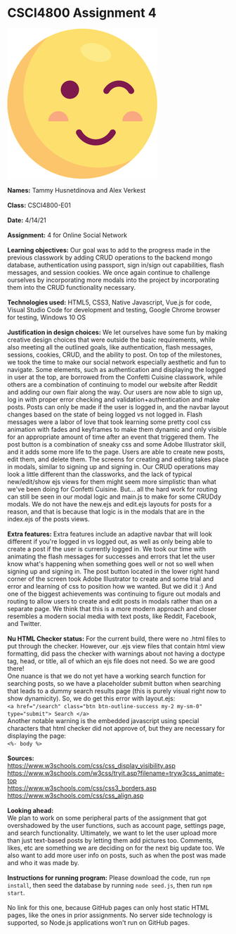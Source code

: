 # CSCI4800 Assignment 4

![Screenshot](public/img/smol-wink.svg)

**Names:** Tammy Husnetdinova and Alex Verkest<br>
<br>
**Class:** CSCI4800-E01 <br>
<br>
**Date:** 4/14/21 <br>
<br>
**Assignment:** 4 for Online Social Network <br>
<br>
**Learning objectives:** Our goal was to add to the progress made in the previous classwork by adding CRUD operations to the backend mongo database, authentication using passport, sign in/sign out capabilities, flash messages, and session cookies. We once again continue to challenge ourselves by incorporating more modals into the project by incorporating them into the CRUD functionality necessary. <br>
<br>
**Technologies used:** HTML5, CSS3, Native Javascript, Vue.js for code, Visual Studio Code for development and testing, Google Chrome browser for testing, Windows 10 OS <br>
<br>
**Justification in design choices:** We let ourselves have some fun by making creative design choices that were outside the basic requirements, while also meeting all the outlined goals, like authentication, flash messages, sessions, cookies, CRUD, and the ability to post. On top of the milestones, we took the time to make our social network especially aesthetic and fun to navigate. Some elements, such as authentication and displaying the logged in user at the top, are borrowed from the Confetti Cuisine classwork, while others are a combination of continuing to model our website after Reddit and adding our own flair along the way. Our users are now able to sign up, log in with proper error checking and validation+authentication and make posts. Posts can only be made if the user is logged in, and the navbar layout changes based on the state of being logged vs not logged in. Flash messages were a labor of love that took learning some pretty cool css animation with fades and keyframes to make them dynamic and only visible for an appropriate amount of time after an event that triggered them. The post button is a combination of sneaky css and some Adobe Illustrator skill, and it adds some more life to the page. Users are able to create new posts, edit them, and delete them. The screens for creating and editing takes place in modals, similar to signing up and signing in. Our CRUD operations may look a little different than the classworks, and the lack of typical new/edit/show ejs views for them might seem more simplistic than what we've been doing for Confetti Cuisine. But... all the hard work for routing can still be seen in our modal logic and main.js to make for some CRUDdy modals. We do not have the new.ejs and edit.ejs layouts for posts for a reason, and that is because that logic is in the modals that are in the index.ejs of the posts views. <br>
<br>
**Extra features:** Extra features include an adaptive navbar that will look different if you're logged in vs logged out, as well as only being able to create a post if the user is currently logged in. We took our time with animating the flash messages for successes and errors that let the user know what's happening when something goes well or not so well when signing up and signing in. The post button located in the lower right hand corner of the screen took Adobe Illustrator to create and some trial and error and learning of css to position how we wanted. But we did it :) And one of the biggest achievements was continuing to figure out modals and routing to allow users to create and edit posts in modals rather than on a separate page. We think that this is a more modern approach and closer resembles a modern social media with text posts, like Reddit, Facebook, and Twitter. <br>
<br>
**Nu HTML Checker status:** For the current build, there were no  .html files to put through the checker. 
However, our .ejs view files that contain html view formatting, did pass the checker with warnings about not having a doctype tag, head, or title, all of which an ejs file does not need. So we are good there! <br>
One nuance is that we do not yet have a working search function for searching posts, so we have a placeholder submit button when searching that leads to a dummy search results page (this is purely visual right now to show dynamicity). So, we do get this error with layout.ejs: <br>
`<a href="/search" class="btn btn-outline-success my-2 my-sm-0" type="submit"> Search </a>`<br>
Another notable warning is the embedded javascript using special characters that html checker did not approve of, but they are necessary for displaying the page: <br>
`<%- body %>` <br>
<br>
**Sources:** <br>
https://www.w3schools.com/css/css_display_visibility.asp <br>
https://www.w3schools.com/w3css/tryit.asp?filename=tryw3css_animate-top <br>
https://www.w3schools.com/css/css3_borders.asp <br>
https://www.w3schools.com/css/css_align.asp <br>
<br>
**Looking ahead:** <br>
We plan to work on some peripheral parts of the assignment that got overshadowed by the user functions, such as account page, settings page, and search functionality. Ultimately, we want to let the user upload more than just text-based posts by letting them add pictures too. Comments, likes, etc are something we are deciding on for the next big update too. We also want to add more user info on posts, such as when the post was made and who it was made by. <br>
<br>
**Instructions for running program:** Please download the code, run `npm install`, then seed the database by running `node seed.js`, then run `npm start`. <br>
<br>
No link for this one, because GitHub pages can only host static HTML pages, like the ones in prior assignments. No server side technology is supported, so Node.js applications won't run on GitHub pages. <br>
<br>

